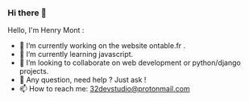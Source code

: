 ### Hi there 👋

Hello, I'm Henry Mont :

- 🔭 I’m currently working on the website ontable.fr .
- 🌱 I’m currently learning javascript.
- 👯 I’m looking to collaborate on web development or python/django projects.
- 💬 Any question, need help ? Just ask !
- 📫 How to reach me: 32devstudio@protonmail.com
